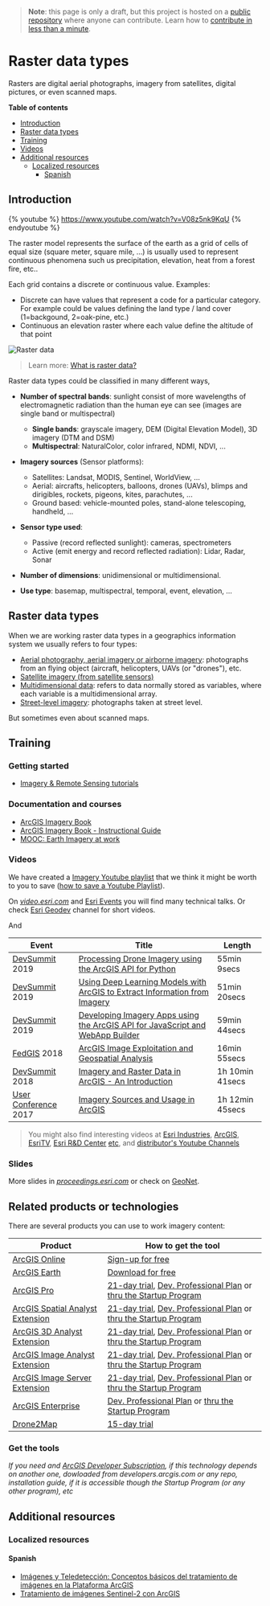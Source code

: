 > **Note**: this page is only a draft, but this project is hosted on a [public repository](https://github.com/hhkaos/awesome-arcgis) where anyone can contribute. Learn how to [contribute in less than a minute](https://github.com/hhkaos/awesome-arcgis/blob/master/CONTRIBUTING.md#contributions).

# Raster data types

Rasters are digital aerial photographs, imagery from satellites, digital pictures, or even scanned maps.

<!-- START doctoc generated TOC please keep comment here to allow auto update -->
<!-- DON'T EDIT THIS SECTION, INSTEAD RE-RUN doctoc TO UPDATE -->
**Table of contents**

  - [Introduction](#introduction)
  - [Raster data types](#raster-data-types)
  - [Training](#training)
  - [Videos](#videos)
- [Additional resources](#additional-resources)
  - [Localized resources](#localized-resources)
    - [Spanish](#spanish)

<!-- END doctoc generated TOC please keep comment here to allow auto update -->

## Introduction

{% youtube %} https://www.youtube.com/watch?v=V08z5nk9KqU {% endyoutube %}

The raster model represents the surface of the earth as a grid of cells of equal size (square meter, square mile, ...) is usually used to represent continuous phenomena such us precipitation, elevation, heat from a forest fire, etc..

Each grid contains a discrete or continuous value. Examples:

* Discrete can have values that represent a code for a particular category. For example could be values defining the land type / land cover (1=backgound, 2=oak-pine, etc.)
* Continuous an elevation raster where each value define the altitude of that point

![Raster data](http://desktop.arcgis.com/en/arcmap/latest/manage-data/raster-and-images/GUID-6754AF39-CDE9-4F9D-8C3A-D59D93059BDD-web.png)

> Learn more: [What is raster data?](http://desktop.arcgis.com/en/arcmap/latest/manage-data/raster-and-images/what-is-raster-data.htm)

Raster data types could be classified in many different ways,

* **Number of spectral bands**: sunlight consist of more wavelengths of electromagnetic radiation than the human eye can see (images are single band or multispectral)
    * **Single bands**: grayscale imagery, DEM (Digital Elevation Model), 3D imagery (DTM and DSM)
    * **Multispectral**: NaturalColor, color infrared, NDMI, NDVI, ...

* **Imagery sources** (Sensor platforms):
    * Satellites: Landsat, MODIS, Sentinel, WorldView, ...
    * Aerial: aircrafts, helicopters, balloons, drones (UAVs), blimps and dirigibles, rockets, pigeons, kites, parachutes, ...
    * Ground based: vehicle-mounted poles, stand-alone telescoping, handheld, ...

* **Sensor type used**:
    * Passive (record reflected sunlight): cameras, spectrometers
    * Active (emit energy and record reflected radiation): Lidar, Radar, Sonar

* **Number of dimensions**: unidimensional or multidimensional.

* **Use type**: basemap, multispectral, temporal, event, elevation, ...

## Raster data types

When we are working raster data types in a geographics information system we usually refers to four types:

* [Aerial photography, aerial imagery or airborne imagery](./aerial-imagery/README.md): photographs from an flying object (aircraft, helicopters, UAVs (or "drones"), etc.
* [Satellite imagery (from satellite sensors)](./satellite-sensor/README.md)
* [Multidimensional data](./multidimensional/README.md): refers to data normally stored as variables, where each variable is a multidimensional array.
* [Street-level imagery](./street-level/README.md): photographs taken at street level.

But sometimes even about scanned maps.

## Training

### Getting started

* [Imagery & Remote Sensing tutorials](https://learn.arcgis.com/en/gallery/#?c=imagery)

### Documentation and courses

* [ArcGIS Imagery Book](https://learn.arcgis.com/en/arcgis-imagery-book)
* [ArcGIS Imagery Book - Instructional Guide](http://downloads.esri.com/LearnArcGIS/pdf/instructional-guide-for-the-arcgis-imagery-book.pdf)
* [MOOC: Earth Imagery at work](https://www.esri.com/training/catalog/57aba196cbc441087e0d2395/earth-imagery-at-work/)

### Videos

We have created a [Imagery Youtube playlist](https://www.youtube.com/playlist?list=PLahIW2YFPQd5uO1xe6QmO2wsQHfWnRs-B) that we think it might be worth to you to save ([how to save a Youtube Playlist](../../../assets/SavePlaylist.gif)).

On [*video.esri.com*](https://www.esri.com/videos/search?q=Imagery#?sortby=recent) and [Esri Events](https://www.youtube.com/channel/UC_yE3TatdZKAXvt_TzGJ6mw/search?query=Imagery) you will find many technical talks. Or check [Esri Geodev](https://www.youtube.com/channel/UCgCXcfk5uEraWkpE9wlRwgw) channel for short videos.

And

|Event|Title|Length|
|---|---|---|
|[DevSummit](http://www.esri.com/events/devsummit) 2019|[Processing Drone Imagery using the ArcGIS API for Python](https://www.youtube.com/watch?v=WZZG4qIj5jQ&list=PLahIW2YFPQd5uO1xe6QmO2wsQHfWnRs-B&index=3)| 55min 9secs|
|[DevSummit](http://www.esri.com/events/devsummit) 2019|[Using Deep Learning Models with ArcGIS to Extract Information from Imagery](https://www.youtube.com/watch?v=RtagUu7t63c&list=PLahIW2YFPQd5uO1xe6QmO2wsQHfWnRs-B&index=4)|51min 20secs
|[DevSummit](http://www.esri.com/events/devsummit) 2019|[Developing Imagery Apps using the ArcGIS API for JavaScript and WebApp Builder](https://www.youtube.com/watch?v=xmNpRRfegVE&list=PLahIW2YFPQd5uO1xe6QmO2wsQHfWnRs-B&index=1)|59min 44secs
|[FedGIS](https://www.esri.com/en-us/about/events/federal-gis-conference/overview) 2018|[ArcGIS Image Exploitation and Geospatial Analysis](https://www.youtube.com/watch?v=5mvST0o9Edk&list=PLahIW2YFPQd5uO1xe6QmO2wsQHfWnRs-B&index=13)|16min 55secs
|[DevSummit](http://www.esri.com/events/devsummit) 2018|[Imagery and Raster Data in ArcGIS - An Introduction](https://www.youtube.com/watch?v=dY9BOyacIx8&list=PLahIW2YFPQd5uO1xe6QmO2wsQHfWnRs-B&index=14)|1h 10min 41secs
|[User Conference](https://www.esri.com/en-us/about/events/uc/overview) 2017|[Imagery Sources and Usage in ArcGIS](https://www.youtube.com/watch?v=pnoj24ncZas&list=PLahIW2YFPQd5uO1xe6QmO2wsQHfWnRs-B&index=16)|1h 12min 45secs|




> You might also find interesting videos at [Esri Industries](https://www.youtube.com/channel/UCZTiOg3n0pqUDSatq7mS2PA/search?query="Imagery"), [ArcGIS](https://www.youtube.com/channel/UCgGDPs8cte-VLJbgpaK4GPw/search?query="Imagery"), [EsriTV](https://www.youtube.com/user/esritv/search?query="Imagery"), [Esri R&D Center](https://www.youtube.com/user/esripdx/search?query="Imagery") [etc](https://esri-es.github.io/awesome-arcgis/esri/#youtube-channels), and [distributor's Youtube Channels](../../../esri#youtube-channels)

### Slides

More slides in [*proceedings.esri.com*](https://www.google.es/search?q=site%3Aproceedings.esri.com+Imagery) or check on [GeoNet](https://community.esri.com/content?query=Imagery&filterID=all~objecttype~objecttype%5Bdocument%5D).

## Related products or technologies

There are several products you can use to work imagery content:

|Product|How to get the tool|
|---|---|
|[ArcGIS Online](../../../products/arcgis-online/README.md)|[Sign-up for free](https://developers.arcgis.com/sign-up/)|
|[ArcGIS Earth](../../../products/arcgis-earth/README.md)|[Download for free](https://www.esri.com/en-us/arcgis/products/arcgis-earth/overview)|
|[ArcGIS Pro](../../../products/arcgis-desktop/arcgis-pro/README.md)|[21-day trial](https://www.esri.com/en-us/arcgis/products/arcgis-pro/trial), [Dev. Professional Plan](https://developers.arcgis.com/pricing/compare-plans/#extend-arcgis) or [thru the Startup Program](../../../../esri/partners/programs/startup-program/README.md)|
|[ArcGIS Spatial Analyst Extension](../../../products/extensions/spatial-analyst/README.md)|[21-day trial](https://www.esri.com/en-us/arcgis/products/arcgis-pro/trial), [Dev. Professional Plan](https://developers.arcgis.com/pricing/compare-plans/#extend-arcgis) or [thru the Startup Program](../../../../esri/partners/programs/startup-program/README.md)|
|[ArcGIS 3D Analyst Extension](../../../products/extensions/3d-analyst/README.md)|[21-day trial](https://www.esri.com/en-us/arcgis/products/arcgis-pro/trial), [Dev. Professional Plan](https://developers.arcgis.com/pricing/compare-plans/#extend-arcgis) or [thru the Startup Program](../../../../esri/partners/programs/startup-program/README.md)|
|[ArcGIS Image Analyst Extension](../../../products/extensions/image-analyst/README.md)|[21-day trial](https://www.esri.com/en-us/arcgis/products/arcgis-pro/trial), [Dev. Professional Plan](https://developers.arcgis.com/pricing/compare-plans/#extend-arcgis) or [thru the Startup Program](../../../../esri/partners/programs/startup-program/README.md)|
|[ArcGIS Image Server Extension](../../../products/extensions/image-server/README.md)|[21-day trial](https://www.esri.com/en-us/arcgis/products/arcgis-pro/trial), [Dev. Professional Plan](https://developers.arcgis.com/pricing/compare-plans/#extend-arcgis) or [thru the Startup Program](../../../../esri/partners/programs/startup-program/README.md)|
|[ArcGIS Enterprise](../../../products/arcgis-enterprise/README.md)|[Dev. Professional Plan](https://developers.arcgis.com/pricing/compare-plans/#extend-arcgis) or [thru the Startup Program](../../../../esri/partners/programs/startup-program/README.md)|
|[Drone2Map](../../../products/drone2map/README.md)|[15-day trial](https://marketplace.arcgis.com/listing.html?id=3855a9d026f64917a09bfc78b590c42f)|

### Get the tools

*If you need and [ArcGIS Developer Subscription](https://developers.arcgis.com/pricing/), if this technology depends on another one, dowloaded from developers.arcgis.com or any repo, installation guide, if it is accessible though the Startup Program (or any other program), etc*

## Additional resources

### Localized resources

#### Spanish

* [Imágenes y Teledetección: Conceptos básicos del tratamiento de imágenes en la Plataforma ArcGIS](https://geogeeks.maps.arcgis.com/apps/Cascade/index.html?appid=5072b8d56cef4f7bb5d24e5d840461da)
* [Tratamiento de imágenes Sentinel-2 con ArcGIS](https://storymaps.arcgis.com/stories/8cf7c8024f6e4eb1bbb1d977bda137cf)
